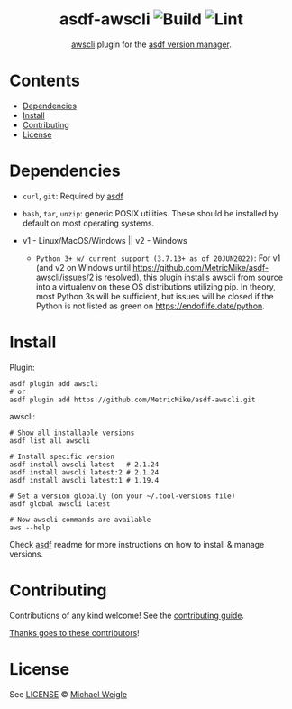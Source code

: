 <div align="center">

# asdf-awscli ![Build](https://github.com/MetricMike/asdf-awscli/workflows/Build/badge.svg) ![Lint](https://github.com/MetricMike/asdf-awscli/workflows/Lint/badge.svg)

[awscli](https://github.com/MetricMike/asdf-awscli) plugin for the [asdf version manager](https://asdf-vm.com).

</div>

# Contents

- [Dependencies](#dependencies)
- [Install](#install)
- [Contributing](#contributing)
- [License](#license)

# Dependencies

- `curl`, `git`: Required by [asdf](https://asdf-vm.com/guide/getting-started.html#_1-install-dependencies)
- `bash`, `tar`, `unzip`: generic POSIX utilities. These should be installed by default on most operating systems.

- v1 - Linux/MacOS/Windows || v2 - Windows
  - `Python 3+ w/ current support (3.7.13+ as of 20JUN2022)`: For v1 (and v2 on Windows until https://github.com/MetricMike/asdf-awscli/issues/2 is resolved), this plugin installs awscli from source into a virtualenv on these OS distributions utilizing pip. In theory, most Python 3s will be sufficient, but issues will be closed if the Python is not listed as green on https://endoflife.date/python.

# Install

Plugin:

```shell
asdf plugin add awscli
# or
asdf plugin add https://github.com/MetricMike/asdf-awscli.git
```

awscli:

```shell
# Show all installable versions
asdf list all awscli

# Install specific version
asdf install awscli latest   # 2.1.24
asdf install awscli latest:2 # 2.1.24
asdf install awscli latest:1 # 1.19.4

# Set a version globally (on your ~/.tool-versions file)
asdf global awscli latest

# Now awscli commands are available
aws --help
```

Check [asdf](https://github.com/asdf-vm/asdf) readme for more instructions on how to
install & manage versions.

# Contributing

Contributions of any kind welcome! See the [contributing guide](contributing.md).

[Thanks goes to these contributors](https://github.com/MetricMike/asdf-awscli/graphs/contributors)!

# License

See [LICENSE](LICENSE) © [Michael Weigle](https://github.com/MetricMike/)

